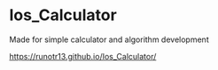 # Ios_Calculator
Made for simple calculator and algorithm development

https://runotr13.github.io/Ios_Calculator/
